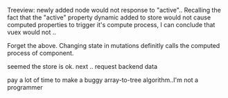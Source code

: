 Treeview: newly added node would not response to "active"..
Recalling the fact that the "active" property dynamic added to store would not cause computed properties to trigger it's compute process, I can conclude that vuex would not ..

Forget the above. Changing state in mutations definitly calls the computed process of component.

seemed the store is ok.
next .. request backend data

pay a lot of time to make a buggy array-to-tree algorithm..I'm not a programmer